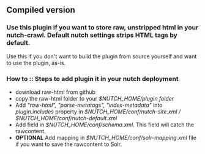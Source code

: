 ## Compiled version
### Use this plugin if you want to store raw, unstripped html in your nutch-crawl. Default nutch settings strips HTML tags by default. 
Use this if you don't want to build the plugin from source yourself and want to use the plugin, as-is.
### How to :: Steps to add plugin it in your nutch deployment
- download raw-html from github
- copy the raw-html folder to your *$NUTCH_HOME/plugin folder*
- Add *"raw-html", "parse-metatags", "index-metadata"* into *plugin.includes* property in *$NUTCH_HOME/conf/nutch-site.xml / $NUTCH_HOME/conf/nutch-default.xml*
- Add field *<field name="metatag.rawcontent" type="text" stored="true" indexed="true" multiValued="false"/>* in *$NUTCH_HOME/conf/schema.xml*. This field will catch the rawcontent.
- **OPTIONAL** Add mapping in *$NUTCH_HOME/conf/solr-mapping.xml* file if you want to save the rawcontent to Solr.

